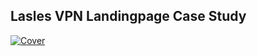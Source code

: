 ## Lasles VPN Landingpage Case Study
<a href="https://ibb.co/8PxMjLp"><img src="https://i.ibb.co/r5pkZRS/Cover.png" alt="Cover" border="0"></a>